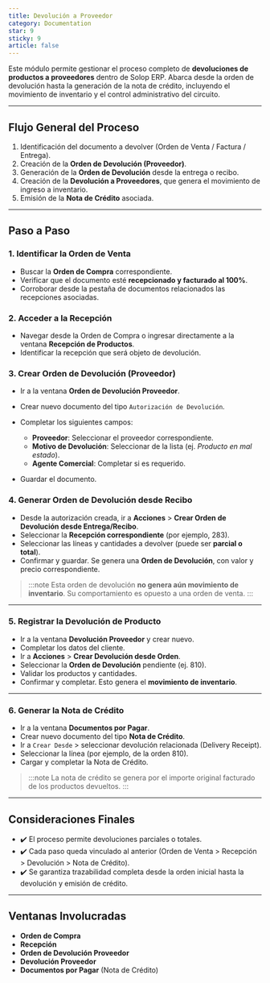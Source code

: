 ```yaml
---
title: Devolución a Proveedor
category: Documentation
star: 9
sticky: 9
article: false
---
```


Este módulo permite gestionar el proceso completo de **devoluciones de productos a proveedores** dentro de Solop ERP. Abarca desde la orden de devolución hasta la generación de la nota de crédito, incluyendo el movimiento de inventario y el control administrativo del circuito.

---

## Flujo General del Proceso

1. Identificación del documento a devolver (Orden de Venta / Factura / Entrega).
2. Creación de la **Orden de Devolución (Proveedor)**.
3. Generación de la **Orden de Devolución** desde la entrega o recibo.
4. Creación de la **Devolución a Proveedores**, que genera el movimiento de ingreso a inventario.
5. Emisión de la **Nota de Crédito** asociada.

---

## Paso a Paso

### 1. Identificar la Orden de Venta

- Buscar la **Orden de Compra** correspondiente.
- Verificar que el documento esté **recepcionado y facturado al 100%**.
- Corroborar desde la pestaña de documentos relacionados las recepciones asociadas.

### 2. Acceder a la Recepción

- Navegar desde la Orden de Compra o ingresar directamente a la ventana **Recepción de Productos**.
- Identificar la recepción que será objeto de devolución.

### 3. Crear Orden de Devolución (Proveedor)

- Ir a la ventana **Orden de Devolución Proveedor**.
- Crear nuevo documento del tipo `Autorización de Devolución`.
- Completar los siguientes campos:

  - **Proveedor**: Seleccionar el proveedor correspondiente.
  - **Motivo de Devolución**: Seleccionar de la lista (ej. *Producto en mal estado*).
  - **Agente Comercial**: Completar si es requerido.

- Guardar el documento.

### 4. Generar Orden de Devolución desde Recibo

- Desde la autorización creada, ir a **Acciones** > **Crear Orden de Devolución desde Entrega/Recibo**.
- Seleccionar la **Recepción correspondiente** (por ejemplo, 283).
- Seleccionar las líneas y cantidades a devolver (puede ser **parcial o total**).
- Confirmar y guardar. Se genera una **Orden de Devolución**, con valor y precio correspondiente.

> :::note
> Esta orden de devolución **no genera aún movimiento de inventario**. Su comportamiento es opuesto a una orden de venta.
> :::

---

### 5. Registrar la Devolución de Producto

- Ir a la ventana **Devolución Proveedor** y crear nuevo.
- Completar los datos del cliente.
- Ir a **Acciones** > **Crear Devolución desde Orden**.
- Seleccionar la **Orden de Devolución** pendiente (ej. 810).
- Validar los productos y cantidades.
- Confirmar y completar. Esto genera el **movimiento de inventario**.

---

### 6. Generar la Nota de Crédito

- Ir a la ventana **Documentos por Pagar**.
- Crear nuevo documento del tipo **Nota de Crédito**.
- Ir a `Crear Desde` > seleccionar devolución relacionada (Delivery Receipt).
- Seleccionar la línea (por ejemplo, de la orden 810).
- Cargar y completar la Nota de Crédito.

> :::note
> La nota de crédito se genera por el importe original facturado de los productos devueltos.
> :::

---

## Consideraciones Finales

- ✔️ El proceso permite devoluciones parciales o totales.
- ✔️ Cada paso queda vinculado al anterior (Orden de Venta > Recepción > Devolución > Nota de Crédito).
- ✔️ Se garantiza trazabilidad completa desde la orden inicial hasta la devolución y emisión de crédito.

---

## Ventanas Involucradas

- **Orden de Compra**
- **Recepción**
- **Orden de Devolución Proveedor**
- **Devolución Proveedor**
- **Documentos por Pagar** (Nota de Crédito)
